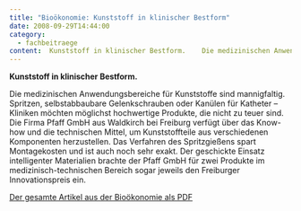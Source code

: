```yaml
---
title: "Bioökonomie: Kunststoff in klinischer Bestform"
date: 2008-09-29T14:44:00
category:
  - fachbeitraege
content:  Kunststoff in klinischer Bestform.    Die medizinischen Anwendungsbereiche für Kunststoffe sind mannigfaltig. Spritzen, selbstabbaubare Gelenkschrauben oder Kanülen für Katheter – Kliniken möchten möglichst hochwertige Produkte, die nicht zu teuer sind. Die Firma Pfaff GmbH aus Waldkirch bei Freiburg verfügt über das Know-how und die technischen Mittel, um Kunststoffteile aus verschiedenen Komponenten herzustellen. Das Verfahren des Spritzgießens spart Montagekosten und ist auch noch sehr exakt. Der geschickte Einsatz intelligenter Materialien brachte der Pfaff GmbH für zwei Produkte im medizinisch-technischen Bereich sogar jeweils den Freiburger Innovationspreis ein.    Der gesamte Artikel aus der Bioökonomie als PDF 
---
```


<p><strong>Kunststoff in klinischer Bestform.</strong></p>



<p>Die medizinischen Anwendungsbereiche für Kunststoffe sind mannigfaltig. Spritzen, selbstabbaubare Gelenkschrauben oder Kanülen für Katheter – Kliniken möchten möglichst hochwertige Produkte, die nicht zu teuer sind. Die Firma Pfaff GmbH aus Waldkirch bei Freiburg verfügt über das Know-how und die technischen Mittel, um Kunststoffteile aus verschiedenen Komponenten herzustellen. Das Verfahren des Spritzgießens spart Montagekosten und ist auch noch sehr exakt. Der geschickte Einsatz intelligenter Materialien brachte der Pfaff GmbH für zwei Produkte im medizinisch-technischen Bereich sogar jeweils den Freiburger Innovationspreis ein.</p>



<p><a href="https://pfaffgmbh.com/downloads/Fachbeitrag_Biooekonomie_BW.pdf" target="_blank" rel="noreferrer noopener" aria-label=" (öffnet in neuem Tab)">Der gesamte Artikel aus der Bioökonomie als PDF</a></p>
